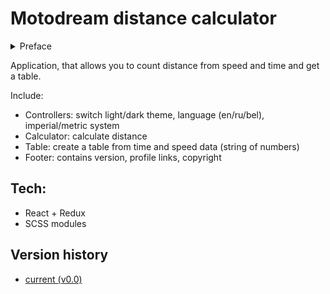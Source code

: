 # Motodream distance calculator

<details>
  <summary>Preface</summary>

```
-When you ride 60 kmh, you travel 17m in 1 second, but at 80 kmh it's *counting...* it's 22m. Just imagine how much you'll travel at 120 looking at a deer, for example, for 2 seconds?
-How much?
-*counting...* Can you create a table?
-Yep, how much columns and rows? ... Well, I can give this opportunity to you ;)
```

</details>

Application, that allows you to count distance from speed and time and get a table.

Include:

- Controllers: switch light/dark theme, language (en/ru/bel), imperial/metric system
- Calculator: calculate distance
- Table: create a table from time and speed data (string of numbers)
- Footer: contains version, profile links, copyright

## Tech:

- React + Redux
- SCSS modules

## Version history

- [current (v0.0)](https://app.netlify.com/sites/motodream-distance-calculator/overview)
